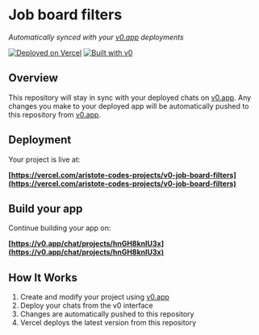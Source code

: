 # Job board filters

*Automatically synced with your [v0.app](https://v0.app) deployments*

[![Deployed on Vercel](https://img.shields.io/badge/Deployed%20on-Vercel-black?style=for-the-badge&logo=vercel)](https://vercel.com/aristote-codes-projects/v0-job-board-filters)
[![Built with v0](https://img.shields.io/badge/Built%20with-v0.app-black?style=for-the-badge)](https://v0.app/chat/projects/hnGH8knIU3x)

## Overview

This repository will stay in sync with your deployed chats on [v0.app](https://v0.app).
Any changes you make to your deployed app will be automatically pushed to this repository from [v0.app](https://v0.app).

## Deployment

Your project is live at:

**[https://vercel.com/aristote-codes-projects/v0-job-board-filters](https://vercel.com/aristote-codes-projects/v0-job-board-filters)**

## Build your app

Continue building your app on:

**[https://v0.app/chat/projects/hnGH8knIU3x](https://v0.app/chat/projects/hnGH8knIU3x)**

## How It Works

1. Create and modify your project using [v0.app](https://v0.app)
2. Deploy your chats from the v0 interface
3. Changes are automatically pushed to this repository
4. Vercel deploys the latest version from this repository
